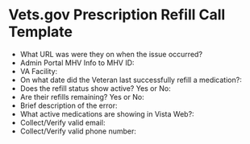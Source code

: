 # Vets.gov Prescription Refill Call Template

- What URL was were they on when the issue occurred?
- Admin Portal MHV Info to MHV ID:
- VA Facility:
- On what date did the Veteran last successfully refill a medication?:
- Does the refill status show active? Yes or No:
- Are their refills remaining? Yes or No:
- Brief description of the error:
- What active medications are showing in Vista Web?:
- Collect/Verify valid email:
- Collect/Verify valid phone number:
